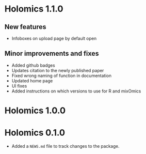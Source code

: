 # Holomics 1.1.0
## New features
* Infoboxes on upload page by default open

## Minor improvements and fixes
* Added github badges
* Updates citation to the newly published paper
* Fixed wrong naming of function in documentation
* Updated home page
* UI fixes
* Added instructions on which versions to use for R and mixOmics

# Holomics 1.0.0

# Holomics 0.1.0

* Added a `NEWS.md` file to track changes to the package.
